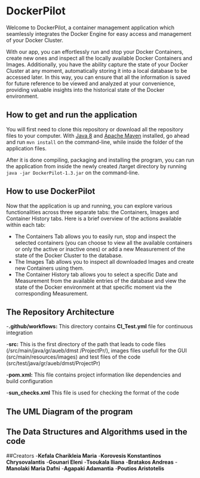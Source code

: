 # DockerPilot

Welcome to DockerPilot, a container management application which seamlessly integrates the Docker Engine for   easy access and management of your Docker Cluster. 

With our app, you can effortlessly run and stop your Docker Containers, create new ones and inspect all the locally available Docker Containers and Images. Additionally, you have the ability capture the state of your Docker Cluster at any moment, automatically storing it into a local database to be accessed later. In this way, you can ensure that all the information is saved for future reference to be viewed and analyzed at your convenience, providing valuable insights into the historical state of the Docker environment.

## How to get and run the application

You will first need to clone this repository or download all the repository files to your computer. With [Java 8](https://www.java.com/download/ie_manual.jsp) and [Apache Maven](https://maven.apache.org/download.cgi) installed, go ahead and run `mvn install` on the command-line, while inside the folder of the application files.

After it is done compiling, packaging and installing the program, you can run the application from inside the newly created /target directory by running `java -jar DockerPilot-1.3.jar` on the command-line.

## How to use DockerPilot

Now that the application is up and running, you can explore various functionalities across three separate tabs: the Containers, Images and Container History tabs. Here is a brief overview of the actions available within each tab:
- The Containers Tab allows you to easily run, stop and inspect the selected containers (you can choose to view all the available containers or only the active or inactive ones) or add a new Measurement of the state of the Docker Cluster to the database.
- The Images Tab allows you to inspect all downloaded Images and create new Containers using them.
- The Container History tab allows you to select a specific Date and Measurement from the available entries of the database and view the state of the Docker environment at that specific moment via the corresponding Measurement.

## The Repository Architecture

-**.github/workflows:**  This directory contains **CI_Test.yml** file for continuous integration

-**src:** This is the first directory of the path that leads to code files (/src/main/java/gr/aueb/dmst
/ProjectPr/), images files usefull for the GUI (src/main/resources/images) and test files of the code (src/test/java/gr/aueb/dmst/ProjectPr)

-**pom.xml:** This file contains project information like dependencies and build configuration

-**sun_checks.xml** This file is used for checking the format of the code 

## The UML Diagram of the program


## The Data Structures and Algorithms used in the code


##Creators
-**Kefala Charikleia Maria**
-**Korovesis Konstantinos Chrysovalantis**
-**Gounari Eleni**
-**Tsoukala Iliana**
-**Bratakos Andreas**
-**Manolaki Maria Dafni**
-**Agapaki Adamantia**
-**Poutios Aristotelis**


